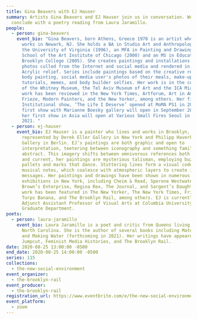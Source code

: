 ```yaml
---
title: Gina Beavers with EJ Hauser
summary: Artists Gina Beavers and EJ Hauser join us in conversation. We'll
  conclude with a poetry reading from Laura Jaramillo.
people:
  - person: gina-beavers
    event_bio: "Gina Beavers, born Athens, Greece 1978 is an artist who lives and
      works in Newark, NJ. She holds a BA in Studio Art and Anthropology from
      the University of Virginia (1996), an MFA in Painting and Drawing from the
      School of the Art Institute of Chicago (2000) and an MS in Education from
      Brooklyn College (2005). She creates paintings and installations from
      photos culled from the Internet and social media and rendered in high
      Acrylic relief. Series include paintings based on the creative realms of
      body painting, social media user's photos of their meals, make-up
      tutorials, memes, and body builder selfies. Her work is in the collections
      of the Whitney Museum, the Tel Aviv Museum of Art and the ICA Miami. Her
      work has been reviewed in the New York Times, Artforum, Art in America,
      Frieze, Modern Painters, and the New Yorker, among others. Her first
      Institutional show, ‘The Life I Deserve’ opened at MoMA PS1 in 2019. Her
      first show with Marianne Boesky gallery will open in September 2020 and
      her first show in Asia will open at Various Small Fires Seoul in December
      2021. "
  - person: ej-hauser
    event_bio: EJ Hauser is a painter who lives and works in Brooklyn, and is
      represented by Derek Eller Gallery in New York and Philipp Haverkampf
      Gallery in Berlin. EJ’s paintings are both graphic and open to
      interpretation, teetering between iconography and something familiar but
      abstract. This imagery shifts between omnivorous references both ancient
      and current, her paintings are mysterious talisman, employing buzzing
      pallets and marks that dance. Stuttering lines form a visual code like
      musical notes, which coalesce with atmospheric layers to create ineffable
      messages. Her paintings and drawings have been shown in numerous group
      exhibitions in New York, including Cheim & Read, Sperone Westwater, Gavin
      Brown’s Enterprise, Regina Rex, The Journal, and Sargent’s Daughter’s. Her
      work has been featured in The New Yorker, The New York Times, Frieze,
      Turps Banana, and The Brooklyn Rail, among others. EJ is currently an
      Adjunct Assistant Professor of Visual Arts at Columbia University in the
      Graduate Department.
poets:
  - person: laura-jaramillo
    event_bio: Laura Jaramillo is a poet and critic from Queens living in Durham,
      North Carolina. She is the author of several books including Material Girl
      and Making Water (forthcoming in 2021). Her writings have appeared in
      Jumpcut, Feminist Media Histories, and The Brooklyn Rail.
date: 2020-08-25 13:00:00 -0500
end_date: 2020-08-25 14:00:00 -0500
series: 115
collections:
  - the-new-social-environment
event_organizer:
  - the-brooklyn-rail
event_producer:
  - the-brooklyn-rail
registration_url: https://www.eventbrite.com/e/the-new-social-environment-115-gina-beavers-tickets-117669523713
event_platform:
  - zoom
---
```

